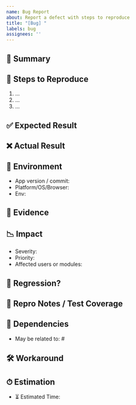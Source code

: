 ```yaml
---
name: Bug Report
about: Report a defect with steps to reproduce
title: "[Bug] "
labels: bug
assignees: ''
---
```


## 🐞 Summary
<!-- Brief description of the bug -->

## 🔁 Steps to Reproduce
1. ...
2. ...
3. ...

## ✅ Expected Result
<!-- What should happen -->

## ❌ Actual Result
<!-- What actually happens -->

## 🧭 Environment
- App version / commit:
- Platform/OS/Browser:
- Env: <!-- dev / staging / prod -->

## 📎 Evidence
<!-- Logs, stack traces, screenshots, screen recordings -->

## 📉 Impact
- Severity: <!-- blocker / critical / major / minor -->
- Priority: <!-- P0 / P1 / P2 -->
- Affected users or modules:

## 🔄 Regression?
<!-- First version/commit where this appeared, if known -->

## 🧪 Repro Notes / Test Coverage
<!-- How to reliably reproduce; tests to add -->

## 🔄 Dependencies
- May be related to: #<issue-number>

## 🛠 Workaround
<!-- Any temporary mitigation -->

## ⏱ Estimation
- ⏳ Estimated Time: <!-- e.g., 2h, 1d -->
